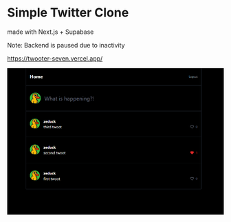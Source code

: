 # Simple Twitter Clone

made with Next.js + Supabase

Note: Backend is paused due to inactivity

https://twooter-seven.vercel.app/

![twooter demo](./public/twooter-demo.png)
